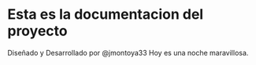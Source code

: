 # Esta es la documentacion del proyecto
Diseñado y Desarrollado por @jmontoya33
Hoy es una noche maravillosa.